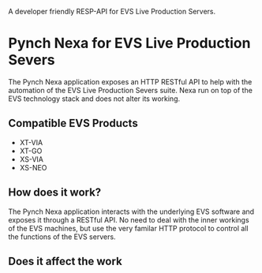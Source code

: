A developer friendly RESP-API for EVS Live Production Servers.

# Pynch Nexa for EVS Live Production Severs

The Pynch Nexa application exposes an HTTP RESTful API to help with the automation of the EVS Live Production Severs suite. Nexa run on top of the EVS technology stack and does not alter its working.

## Compatible EVS Products

- XT-VIA
- XT-GO
- XS-VIA
- XS-NEO

## How does it work?

The Pynch Nexa application interacts with the underlying EVS software and exposes it through a RESTful API. No need to deal with the inner workings of the EVS machines, but use the very familar HTTP protocol to control all the functions of the EVS servers.

## Does it affect the work

